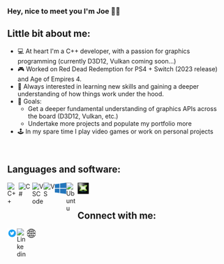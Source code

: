 ### Hey, nice to meet you I'm Joe 👋😊

## Little bit about me: 
- 💻 At heart I'm a C++ developer, with a passion for graphics programming (currently D3D12, Vulkan coming soon...)
- 🎮 Worked on Red Dead Redemption for PS4 + Switch (2023 release) and Age of Empires 4.
- 🧠 Always interested in learning new skills and gaining a deeper understanding of how things work under the hood.
- 🎯 Goals: 
    - Get a deeper fundamental understanding of graphics APIs across the board (D3D12, Vulkan, etc.)
    - Undertake more projects and populate my portfolio more
- 🕹 In my spare time I play video games or work on personal projects
<br>

## Languages and software:
<img align="left" alt="C++" width="26px" src="https://raw.githubusercontent.com/isocpp/logos/master/cpp_logo.png">
<img align="left" alt="C#" width="31px" src="https://www.cnjobs.dk/drupal/sites/default/files/2019-01/csharp-01.png">
<img align="left" alt="VSCode" width="26px" src="https://upload.wikimedia.org/wikipedia/commons/thumb/9/9a/Visual_Studio_Code_1.35_icon.svg/1200px-Visual_Studio_Code_1.35_icon.svg.png">
<img align="left" alt="VS" width="26px" src="https://www.jing.fm/clipimg/full/234-2348203_visual-studio-2019-icon.png">
<img align="left" alt="Windows" width="26px" src="windowsLogo.png">
<img align="left" alt="Ubuntu" width="26px" src="https://cdn1.iconfinder.com/data/icons/system-shade-circles/512/ubuntu-512.png">
<img align="left" alt="Dx11" width="26px" src="Dx11logo.jpg">
<br/>
<br/>

## Connect with me:

[<img align="left" alt="Twitter" width="22px" src="twitterIcon.png" />][twitter]
[<img align="left" alt="Linkedin" width="22px" src="https://lh3.googleusercontent.com/fqYJHtyzZzA4vacRzeJoB93QNvA5-mvR-8UB5oVLxdYDSTpfLp_KgYD4IqVGJUgFEJo" />][linkedin]
[<img align="left" alt="website" width="22px" src="websiteIcon.png" />][website]

[twitter]: https://twitter.com/Joe32_t
[linkedin]: https://www.linkedin.com/in/joe-bevan-247764174/
[website]: https://joe-bevan.github.io/
